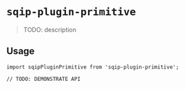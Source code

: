 # `sqip-plugin-primitive`

> TODO: description

## Usage

```
import sqipPluginPrimitive from 'sqip-plugin-primitive';

// TODO: DEMONSTRATE API
```

